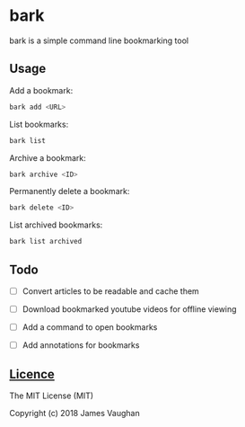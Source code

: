 bark
====

bark is a simple command line bookmarking tool


Usage
-----

Add a bookmark:
```sh
bark add <URL>
```

List bookmarks:
```sh
bark list
```

Archive a bookmark:
```sh
bark archive <ID>
```

Permanently delete a bookmark:
```sh
bark delete <ID>
```

List archived bookmarks:
```sh
bark list archived
```


Todo
----

- [ ] Convert articles to be readable and cache them
- [ ] Download bookmarked youtube videos for offline viewing
- [ ] Add a command to open bookmarks
- [ ] Add annotations for bookmarks


[Licence](LICENSE)
------------------

The MIT License (MIT)

Copyright (c) 2018 James Vaughan
